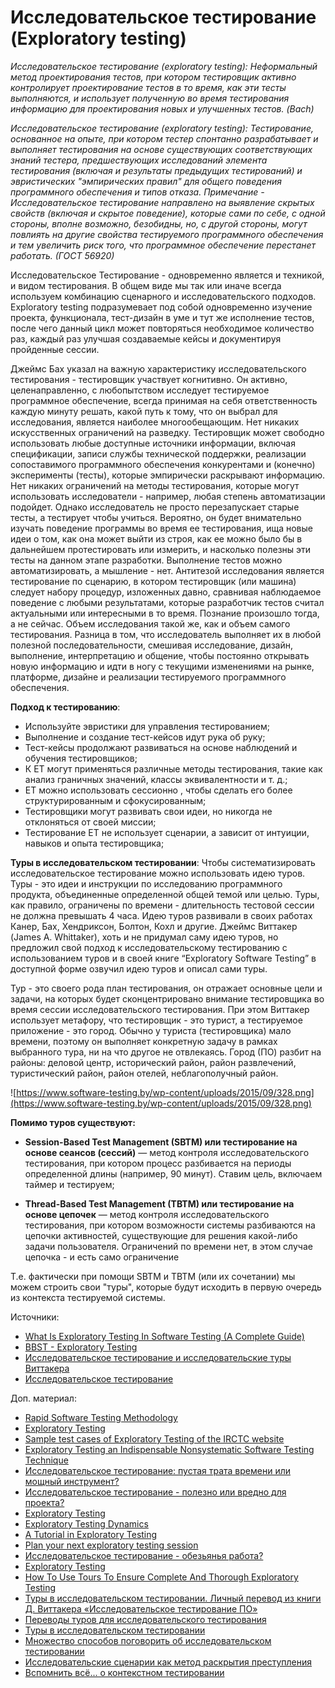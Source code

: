 # Исследовательское тестирование (Exploratory testing)

_Исследовательское тестирование (exploratory testing): Неформальный метод проектирования тестов, при котором тестировщик активно контролирует проектирование тестов в то время, как эти тесты выполняются, и использует полученную во время тестирования информацию для проектирования новых и улучшенных тестов. (Bach)_

_Исследовательское тестирование (exploratory testing): Тестирование, основанное на опыте, при котором тестер спонтанно разрабатывает и выполняет тестирования на основе существующих соответствующих знаний тестера, предшествующих исследований элемента тестирования (включая и результаты предыдущих тестирований) и эвристических "эмпирических правил" для общего поведения программного обеспечения и типов отказа. Примечание - Исследовательское тестирование направлено на выявление скрытых свойств (включая и скрытое поведение), которые сами по себе, с одной стороны, вполне возможно, безобидны, но, с другой стороны, могут повлиять на другие свойства тестируемого программного обеспечения и тем увеличить риск того, что программное обеспечение перестанет работать. (ГОСТ 56920)_

Исследовательское Тестирование - одновременно является и техникой, и видом тестирования. В общем виде мы так или иначе всегда используем комбинацию сценарного и исследовательского подходов. Exploratory testing подразумевает под собой одновременно изучение проекта, функционала, тест-дизайн в уме и тут же исполнение тестов, после чего данный цикл может повторяться необходимое количество раз, каждый раз улучшая создаваемые кейсы и документируя пройденные сессии.

Джеймс Бах указал на важную характеристику исследовательского тестирования - тестировщик участвует когнитивно. Он активно, целенаправленно, с любопытством исследует тестируемое программное обеспечение, всегда принимая на себя ответственность каждую минуту решать, какой путь к тому, что он выбрал для исследования, является наиболее многообещающим. Нет никаких искусственных ограничений на разведку. Тестировщик может свободно использовать любые доступные источники информации, включая спецификации, записи службы технической поддержки, реализации сопоставимого программного обеспечения конкурентами и (конечно) эксперименты (тесты), которые эмпирически раскрывают информацию. Нет никаких ограничений на методы тестирования, которые могут использовать исследователи - например, любая степень автоматизации подойдет. Однако исследователь не просто перезапускает старые тесты, а тестирует чтобы учиться. Вероятно, он будет внимательно изучать поведение программы во время ее тестирования, ища новые идеи о том, как она может выйти из строя, как ее можно было бы в дальнейшем протестировать или измерить, и насколько полезны эти тесты на данном этапе разработки. Выполнение тестов можно автоматизировать, а мышление - нет. Антитезой исследования является тестирование по сценарию, в котором тестировщик (или машина) следует набору процедур, изложенных давно, сравнивая наблюдаемое поведение с любыми результатами, которые разработчик тестов считал актуальными или интересными в то время. Познание произошло тогда, а не сейчас. Объем исследования такой же, как и объем самого тестирования. Разница в том, что исследователь выполняет их в любой полезной последовательности, смешивая исследование, дизайн, выполнение, интерпретацию и общение, чтобы постоянно открывать новую информацию и идти в ногу с текущими изменениями на рынке, платформе, дизайне и реализации тестируемого программного обеспечения.

**Подход к тестированию**:

* Используйте эвристики для управления тестированием;
* Выполнение и создание тест-кейсов идут рука об руку;
* Тест-кейсы продолжают развиваться на основе наблюдений и обучения тестировщиков;
* К ET могут применяться различные методы тестирования, такие как анализ граничных значений, классы эквивалентности и т. д.;
* ET можно использовать сессионно , чтобы сделать его более структурированным и сфокусированным;
* Тестировщики могут развивать свои идеи, но никогда не отклоняться от своей миссии;
* Тестирование ET не использует сценарии, а зависит от интуиции, навыков и опыта тестировщика;

**Туры в исследовательском тестировании**: Чтобы систематизировать исследовательское тестирование можно использовать идею туров. Туры - это идеи и инструкции по исследованию программного продукта, объединенные определенной общей темой или целью. Туры, как правило, ограничены по времени - длительность тестовой сессии не должна превышать 4 часа. Идею туров развивали в своих работах Канер, Бах, Хендриксон, Болтон, Кохл и другие. Джеймс Виттакер (James A. Whittaker), хоть и не придумал саму идею туров, но предложил свой подход к исследовательскому тестированию с использованием туров и в своей книге “Exploratory Software Testing” в доступной форме озвучил идею туров и описал сами туры.

Тур - это своего рода план тестирования, он отражает основные цели и задачи, на которых будет сконцентрировано внимание тестировщика во время сессии исследовательского тестирования. При этом Виттакер использует метафору, что тестировщик - это турист, а тестируемое приложение - это город. Обычно у туриста (тестировщика) мало времени, поэтому он выполняет конкретную задачу в рамках выбранного тура, ни на что другое не отвлекаясь. Город (ПО) разбит на районы: деловой центр, исторический район, район развлечений, туристический район, район отелей, неблагополучный район.

![https://www.software-testing.by/wp-content/uploads/2015/09/328.png](https://www.software-testing.by/wp-content/uploads/2015/09/328.png)

**Помимо туров существуют:**

* **Session-Based Test Management (SBTM) или тестирование на основе сеансов (сессий)** — метод контроля исследовательского тестирования, при котором процесс разбивается на периоды определенной длины (например, 90 минут). Ставим цель, включаем таймер и тестируем;

* **Thread-Based Test Management (TBTM) или тестирование на основе цепочек** — метод контроля исследовательского тестирования, при котором возможности системы разбиваются на цепочки активностей, существующие для решения какой-либо задачи пользователя. Ограничений по времени нет, в этом случае цепочка - и есть само ограничение

Т.е. фактически при помощи SBTM и TBTM (или их сочетании) мы можем строить свои "туры", которые будут исходить в первую очередь из контекста тестируемой системы.





Источники:

* [What Is Exploratory Testing In Software Testing (A Complete Guide)](https://www.softwaretestinghelp.com/what-is-exploratory-testing/)
* [BBST - Exploratory Testing](http://www.testingeducation.org/BBST/exploratory/)
* [Исследовательское тестирование и исследовательские туры Виттакера](https://www.software-testing.by/blog/exploratory-testing-exploratory-tours/)
* [Исследовательское тестирование](https://tmguru.ru/baza-znanij/protsess-testirovaniya/issledovatelskoe-testirovanie/)

Доп. материал:

* [Rapid Software Testing Methodology](https://www.satisfice.com/rapid-testing-methodology)
* [Exploratory Testing](https://www.satisfice.com/exploratory-testing)
* [Sample test cases of Exploratory Testing of the IRCTC website](https://www.softwaretestinghelp.com/wp-content/qa/uploads/2019/12/IRCTC-Exploratory-Testing.xlsx)
* [Exploratory Testing an Indispensable Nonsystematic Software Testing Technique](https://www.softwaretestinggenius.com/exploratory-testing-an-indispensable-nonsystematic-software-testing-technique/)
* [Исследовательское тестирование: пустая трата времени или мощный инструмент?](https://habr.com/ru/post/535094/)
* [Исследовательское тестирование - полезно или вредно для проекта?](https://www.youtube.com/watch?v=wNOGbU5bcvI)
* [Exploratory Testing](http://www.testingeducation.org/BBST/exploratory/BBSTExploring.pdf)
* [Exploratory Testing Dynamics](https://silo.tips/download/exploratory-testing-dynamics)
* [A Tutorial in Exploratory Testing](https://www.kaner.com/pdfs/QAIExploring.pdf)
* [Plan your next exploratory testing session](https://medium.com/@cristina.mtys/tips-for-your-next-exploratory-testing-session-22b4421b9620)
* [Исследовательское тестирование - обезьянья работа?](https://telegra.ph/Issledovatelskoe-testirovanie--obezyanya-rabota-04-22-2)
* [Exploratory Testing](https://martinfowler.com/bliki/ExploratoryTesting.html)
* [How To Use Tours To Ensure Complete And Thorough Exploratory Testing](https://www.softwaretestinghelp.com/exploratory-testing-tours/)
* [Туры в исследовательском тестировании. Личный перевод из книги Д. Виттакера «Исследовательское тестирование ПО»](https://habr.com/ru/post/328990/)
* [Переводы туров для исследовательского тестирования](https://www.software-testing.ru/library/testing/testing-for-beginners/2965-exploratory-software-testing)
* [Туры в исследовательском тестировании](https://telegra.ph/Tury-v-issledovatelskom-testirovanii-07-23)
* [Множество способов поговорить об исследовательском тестировании](https://software-testing.ru/library/testing/other-testing/3717-there-are-plenty-of-ways-to-talk-about)
* [Исследовательские сценарии как метод раскрытия преступления](https://www.youtube.com/watch?v=S1VNifFxYy4)
* [Вспомнить всё... о контекстном тестировании](https://www.youtube.com/watch?v=JSSnOvNFDLU)
